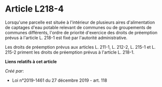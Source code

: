 # Article L218-4

Lorsqu'une parcelle est située à l'intérieur de plusieurs aires d'alimentation de captages d'eau potable relevant de communes
ou de groupements de communes différents, l'ordre de priorité d'exercice des droits de préemption prévus à l'article L. 218-1
est fixé par l'autorité administrative.

Les droits de préemption prévus aux articles L. 211-1, L. 212-2, L. 215-1 et L. 215-2 priment les droits de préemption prévus
à l'article L. 218-1.

**Liens relatifs à cet article**

_Créé par_:

  - Loi n°2019-1461 du 27 décembre 2019 - art. 118

